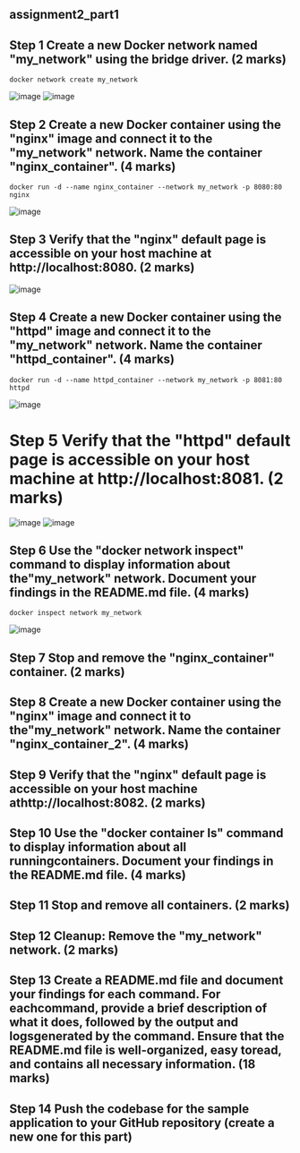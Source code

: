 ## assignment2_part1

## Step 1 Create a new Docker network named "my_network" using the bridge driver. (2 marks)
```
docker network create my_network
```
![image](https://github.com/mwaqaskh/assignment2_part1/assets/39801941/13affeae-9290-4b11-aa19-bf256da95c62)
![image](https://github.com/mwaqaskh/assignment2_part1/assets/39801941/87f37827-c237-40ea-a60e-a30196a74b18)

## Step 2 Create a new Docker container using the "nginx" image and connect it to the "my_network" network. Name the container "nginx_container". (4 marks)
```
docker run -d --name nginx_container --network my_network -p 8080:80 nginx
```

![image](https://github.com/mwaqaskh/assignment2_part1/assets/39801941/f0fb0c5f-8aa9-4326-8803-c4c03cd00e64)


## Step 3 Verify that the "nginx" default page is accessible on your host machine at http://localhost:8080. (2 marks)

![image](https://github.com/mwaqaskh/assignment2_part1/assets/39801941/6778bb05-b920-4e01-9156-4cb47864534a)


## Step 4 Create a new Docker container using the "httpd" image and connect it to the "my_network" network. Name the container "httpd_container". (4 marks)
```
docker run -d --name httpd_container --network my_network -p 8081:80 httpd
```
![image](https://github.com/mwaqaskh/assignment2_part1/assets/39801941/81bb761d-5e74-4a6d-937b-dd2beeb51ec4)

# Step 5 Verify that the "httpd" default page is accessible on your host machine at http://localhost:8081. (2 marks)

![image](https://github.com/mwaqaskh/assignment2_part1/assets/39801941/2da0c2b2-2cfd-4805-afa8-f963addafa2f)
![image](https://github.com/mwaqaskh/assignment2_part1/assets/39801941/e7456e4f-d200-420d-be17-1ec463c91ec8)

## Step 6 Use the "docker network inspect" command to display information about the"my_network" network. Document your findings in the README.md file. (4 marks)
```
docker inspect network my_network
```
![image](https://github.com/mwaqaskh/assignment2_part1/assets/39801941/14e798a2-b3ba-442e-bebd-336208317a35)

## Step 7 Stop and remove the "nginx_container" container. (2 marks)
## Step 8 Create a new Docker container using the "nginx" image and connect it to the"my_network" network. Name the container "nginx_container_2". (4 marks)
## Step 9 Verify that the "nginx" default page is accessible on your host machine athttp://localhost:8082. (2 marks)
## Step 10 Use the "docker container ls" command to display information about all runningcontainers. Document your findings in the README.md file. (4 marks)
## Step 11 Stop and remove all containers. (2 marks)
## Step 12 Cleanup: Remove the "my_network" network. (2 marks)
## Step 13 Create a README.md file and document your findings for each command. For eachcommand, provide a brief description of what it does, followed by the output and logsgenerated by the command. Ensure that the README.md file is well-organized, easy toread, and contains all necessary information. (18 marks)
## Step 14 Push the codebase for the sample application to your GitHub repository (create a new one for this part)
